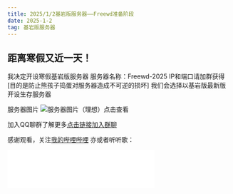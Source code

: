 ```yaml
---
title: 2025/1/2基岩版服务器——Freewd准备阶段
date: 2025-1-2
tag: 基岩版服务器
---
```

## 距离寒假又近一天！
我决定开设寒假基岩版服务器
服务器名称：Freewd-2025
IP和端口请加群获得
[目的是防止熊孩子捣蛋对服务器造成不可逆的损坏]
我们会选择以基岩版最新版开设生存服务器

服务器图片 ![服务器图片（理想）点击查看](http://m.qpic.cn/psc?/V52QaM1t3cdkLX01oy3M3MJt8R1oBIF7/TmEUgtj9EK6.7V8ajmQrEIrD1g4L3aesDaF6qLjbOPmqFH62UeS60WIrtRFkVMxHVMMuqZTiyny7kMjl2XkPWJWF5op896LewxkB3D5emMQ!/mnull&bo=oAWIAqAFiAIBByA!&rf=photolist&t=5)

加入QQ聊群了解更多[点击链接加入群聊](http://qm.qq.com/cgi-bin/qm/qr?_wv=1027&k=18iTI5wqSi4YkAKtpNS0h1yXow0Po5im&authKey=2c%2BGNY10lqccGaNBWglVDUD9cGyH%2F8ggCS6Lkqu6PA2ZI7%2FUgp4YNXYV1Iq50SaI&noverify=0&group_code=340707471)

感谢观看，关注[我的哔哩哔哩](https://b23.tv/gCv6z3L)
亦或者听听歌：
<iframe frameborder="no" border="0" marginwidth="0" marginheight="0" width=330 height=86 src="//music.163.com/outchain/player?type=2&id=1887199303&auto=1&height=66"></iframe>


